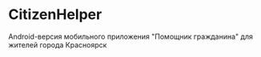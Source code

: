 # CitizenHelper
Android-версия мобильного приложения "Помощник гражданина" для жителей города Красноярск
